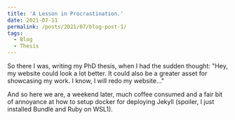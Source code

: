 ```yaml
---
title: 'A Lesson in Procrastination.'
date: 2021-07-11
permalink: /posts/2021/07/blog-post-1/
tags:
  - Blog
  - Thesis
---
```


So there I was, writing my PhD thesis, when I had the sudden thought: "Hey, my website could look a lot better. It could also be a greater asset for showcasing my work. I know, I will redo my website..."

And so here we are, a weekend later, much coffee consumed and a fair bit of annoyance at how to setup docker for deploying Jekyll (spoiler, I just installed Bundle and Ruby on WSL1).

